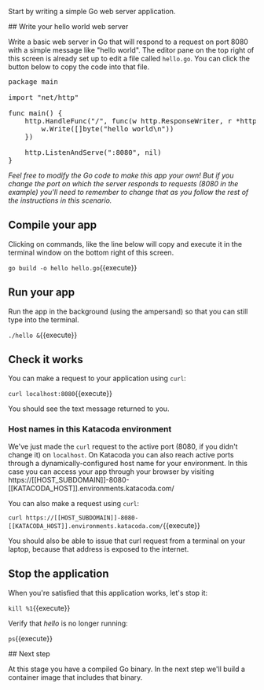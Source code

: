 Start by writing a simple Go web server application. 

## Write your hello world web server

Write a basic web server in Go that will respond to a request on port 8080 with a simple message like "hello world". The editor pane on the top right of this screen is already set up to edit a file called `hello.go`. You can click the button below to copy the code into that file. 

<pre class="file" data-filename="hello.go" data-target="replace">
package main

import "net/http"

func main() {
	http.HandleFunc("/", func(w http.ResponseWriter, r *http.Request) {
		w.Write([]byte("hello world\n"))
	})

	http.ListenAndServe(":8080", nil)
}
</pre>

*Feel free to modify the Go code to make this app your own! But if you change the port on which the server responds to requests (8080 in the example) you'll need to remember to change that as you follow the rest of the instructions in this scenario.*

## Compile your app

Clicking on commands, like the line below will copy and execute it in the terminal window on the bottom right of this screen.

`go build -o hello hello.go`{{execute}}

## Run your app

Run the app in the background (using the ampersand) so that you can still type into the terminal.

`./hello &`{{execute}}

## Check it works

You can make a request to your application using `curl`:

`curl localhost:8080`{{execute}}

You should see the text message returned to you.

### Host names in this Katacoda environment

We've just made the `curl` request to the active port (8080, if you didn't change it) on `localhost`. On Katacoda you can also reach active ports through a dynamically-configured host name for your environment. In this case you can access your app through your browser by visiting https://[[HOST_SUBDOMAIN]]-8080-[[KATACODA_HOST]].environments.katacoda.com/

You can also make a request using `curl`:

`curl https://[[HOST_SUBDOMAIN]]-8080-[[KATACODA_HOST]].environments.katacoda.com/`{{execute}}

You should also be able to issue that curl request from a terminal on your laptop, because that address is exposed to the internet.

## Stop the application

When you're satisfied that this application works, let's stop it:

`kill %1`{{execute}}

Verify that *hello* is no longer running:

`ps`{{execute}}

## Next step

At this stage you have a compiled Go binary. In the next step we'll build a container image that includes that binary. 